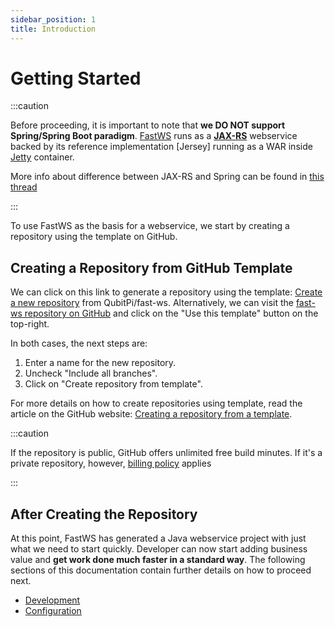 ```yaml
---
sidebar_position: 1
title: Introduction
---
```


Getting Started
===============

:::caution

Before proceeding, it is important to note that __we DO NOT support Spring/Spring Boot paradigm__.
[FastWS] runs as a **[JAX-RS]** webservice backed by its reference implementation [Jersey] running
as a WAR inside [Jetty] container.

More info about difference between JAX-RS and Spring can be found in [this thread](https://stackoverflow.com/a/42955575)

:::

To use FastWS as the basis for a webservice, we start by creating a repository using the template on GitHub.

Creating a Repository from GitHub Template
------------------------------------------

We can click on this link to generate a repository using the template: [Create a new repository](https://github.com/QubitPi/fast-ws/generate) from QubitPi/fast-ws. Alternatively, we can visit
the [fast-ws repository on GitHub](https://github.com/QubitPi/fast-ws) and click
on the "Use this template" button on the top-right.

In both cases, the next steps are:

1. Enter a name for the new repository.
2. Uncheck "Include all branches".
3. Click on "Create repository from template".

For more details on how to create repositories using template, read the article on the GitHub website:
[Creating a repository from a template](https://docs.github.com/en/free-pro-team@latest/github/creating-cloning-and-archiving-repositories/creating-a-repository-from-a-template).

:::caution

If the repository is public, GitHub offers unlimited free build minutes. If it's a private repository, however,
[billing policy](https://docs.github.com/en/billing/managing-billing-for-your-products/managing-billing-for-github-actions/about-billing-for-github-actions#included-storage-and-minutes)
applies

:::

After Creating the Repository
-----------------------------

At this point, FastWS has generated a Java webservice project with just what we need to start quickly. Developer can now
start adding business value and __get work done much faster in a standard way__. The following sections of this
documentation contain further details on how to proceed next.

- [Development](development)
- [Configuration](configuration)

[JAX-RS]: https://jcp.org/en/jsr/detail?id=370
[FastWS]: https://fastws.qubitpi.org/
[Jetty]: https://en.wikipedia.org/wiki/Jetty_(web_server)
